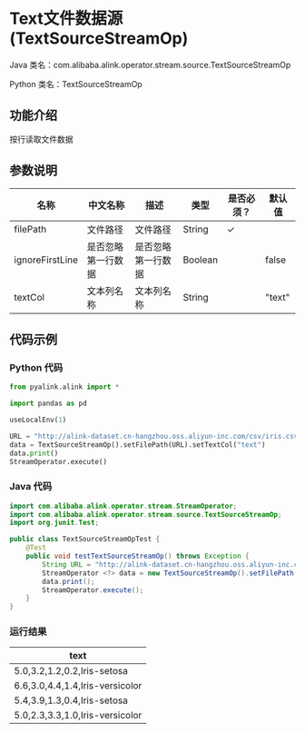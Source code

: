 # Text文件数据源 (TextSourceStreamOp)
Java 类名：com.alibaba.alink.operator.stream.source.TextSourceStreamOp

Python 类名：TextSourceStreamOp


## 功能介绍

按行读取文件数据

## 参数说明
| 名称 | 中文名称 | 描述 | 类型 | 是否必须？ | 默认值 |
| --- | --- | --- | --- | --- | --- |
| filePath | 文件路径 | 文件路径 | String | ✓ |  |
| ignoreFirstLine | 是否忽略第一行数据 | 是否忽略第一行数据 | Boolean |  | false |
| textCol | 文本列名称 | 文本列名称 | String |  | "text" |

## 代码示例
### Python 代码
```python
from pyalink.alink import *

import pandas as pd

useLocalEnv(1)

URL = "http://alink-dataset.cn-hangzhou.oss.aliyun-inc.com/csv/iris.csv"
data = TextSourceStreamOp().setFilePath(URL).setTextCol("text")
data.print()
StreamOperator.execute()
```
### Java 代码
```java
import com.alibaba.alink.operator.stream.StreamOperator;
import com.alibaba.alink.operator.stream.source.TextSourceStreamOp;
import org.junit.Test;

public class TextSourceStreamOpTest {
	@Test
	public void testTextSourceStreamOp() throws Exception {
		String URL = "http://alink-dataset.cn-hangzhou.oss.aliyun-inc.com/csv/iris.csv";
		StreamOperator <?> data = new TextSourceStreamOp().setFilePath(URL).setTextCol("text");
		data.print();
		StreamOperator.execute();
	}
}
```

### 运行结果
|text
|----
|5.0,3.2,1.2,0.2,Iris-setosa
|6.6,3.0,4.4,1.4,Iris-versicolor
|5.4,3.9,1.3,0.4,Iris-setosa
|5.0,2.3,3.3,1.0,Iris-versicolor
